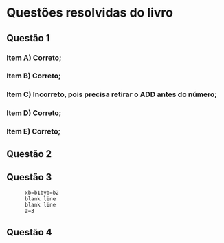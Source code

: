<h1>Questões resolvidas do livro</h1>
  <h2>Questão 1</h2>
    <h3>Item A) Correto;
    <h3>Item B) Correto;
    <h3>Item C) Incorreto, pois precisa retirar o ADD antes do número;
    <h3>Item D) Correto;
    <h3>Item E) Correto;
 <h2>Questão 2</h2>
 
 <h2>Questão 3</h2>

``` 
      xb=b1byb=b2 
      blank line
      blank line
      z=3
```
  <h2>Questão 4</h2>
      
      
      
